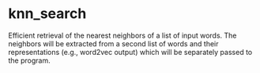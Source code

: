 # knn_search
Efficient retrieval of the nearest neighbors of a list of input words. The neighbors will be extracted from a second list of words and their representations (e.g., word2vec output) which will be separately passed to the program. 
